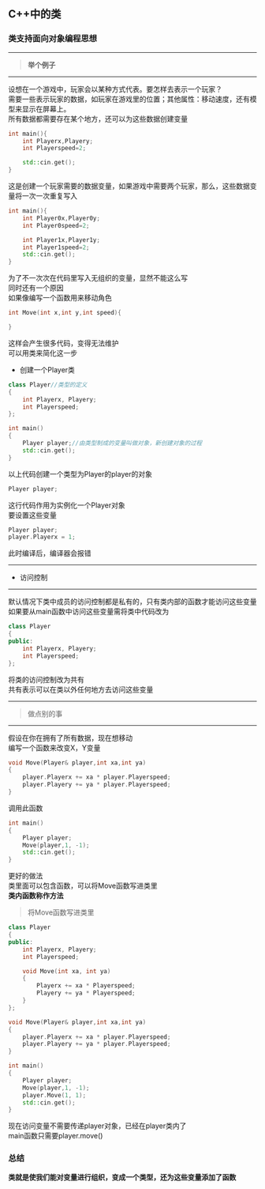 ## C++中的类
### 类支持面向对象编程思想
***
>**举个例子**
***
设想在一个游戏中，玩家会以某种方式代表。要怎样去表示一个玩家？  
需要一些表示玩家的数据，如玩家在游戏里的位置；其他属性：移动速度，还有模型来显示在屏幕上。  
所有数据都需要存在某个地方，还可以为这些数据创建变量
```cpp
int main(){
    int Playerx,Playery;
    int Playerspeed=2;

    std::cin.get();
}
```
这是创建一个玩家需要的数据变量，如果游戏中需要两个玩家，那么，这些数据变量将一次一次重复写入
```cpp
int main(){
    int Player0x,Player0y;
    int Player0speed=2;

    int Player1x,Player1y;
    int Player1speed=2;
    std::cin.get();
}
```

为了不一次次在代码里写入无组织的变量，显然不能这么写  
同时还有一个原因  
如果像编写一个函数用来移动角色
```cpp
int Move(int x,int y,int speed){

}
```
这样会产生很多代码，变得无法维护  
可以用类来简化这一步  
* 创建一个Player类   
```cpp
class Player//类型的定义
{
	int Playerx, Playery;
	int Playerspeed;
};

int main()
{
	Player player;//由类型制成的变量叫做对象，新创建对象的过程
	std::cin.get();
}
```
以上代码创建一个类型为Player的player的对象  
```cpp
Player player;
```
这行代码作用为实例化一个Player对象  
要设置这些变量
```cpp
Player player;
player.Playerx = 1;
```
此时编译后，编译器会报错
***  
* 访问控制
***
默认情况下类中成员的访问控制都是私有的，只有类内部的函数才能访问这些变量  
如果要从main函数中访问这些变量需将类中代码改为
```cpp
class Player
{
public:
	int Playerx, Playery;
	int Playerspeed;
};
```
将类的访问控制改为共有  
共有表示可以在类以外任何地方去访问这些变量  
***
>做点别的事
***
假设在你在拥有了所有数据，现在想移动  
编写一个函数来改变X，Y变量
```cpp
void Move(Player& player,int xa,int ya)
{
	player.Playerx += xa * player.Playerspeed;
	player.Playery += ya * player.Playerspeed;
}
```
调用此函数  
```cpp
int main()
{
	Player player;
	Move(player,1, -1);
	std::cin.get();
}
```
更好的做法  
类里面可以包含函数，可以将Move函数写进类里  
**类内函数称作方法**  

>将Move函数写进类里



```cpp
class Player
{
public:
	int Playerx, Playery;
	int Playerspeed;

	void Move(int xa, int ya)
	{
		Playerx += xa * Playerspeed;
		Playery += ya * Playerspeed;
	}
};

void Move(Player& player,int xa,int ya)
{
	player.Playerx += xa * player.Playerspeed;
	player.Playery += ya * player.Playerspeed;
}

int main()
{
	Player player;
	Move(player,1, -1);
	player.Move(1, 1);
	std::cin.get();
}
```
现在访问变量不需要传递player对象，已经在player类内了  
main函数只需要player.move()  

### 总结
**类就是使我们能对变量进行组织，变成一个类型，还为这些变量添加了函数**
